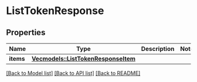 # ListTokenResponse

## Properties

Name | Type | Description | Notes
------------ | ------------- | ------------- | -------------
**items** | [**Vec<models::ListTokenResponseItem>**](ListTokenResponseItem.md) |  | 

[[Back to Model list]](../README.md#documentation-for-models) [[Back to API list]](../README.md#documentation-for-api-endpoints) [[Back to README]](../README.md)


